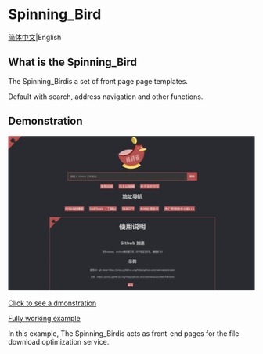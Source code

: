 # Spinning_Bird

[简体中文](https://github.com/PJ-568/Spinning_Bird/blob/main/README.md)|English

## What is the Spinning_Bird

The Spinning_Birdis a set of front page page templates.

Default with search, address navigation and other functions.

## Demonstration

<p align="center">
    <img src="https://github.com/PJ-568/Spinning_Bird/blob/main/img/%E6%BC%94%E7%A4%BA.webp">
</p>

[Click to see a dmonstration](https://pj568.eu.org/Spinning_Bird/)

[Fully working example](https://proxy.pj568.eu.org/)

In this example, The Spinning_Birdis acts as front-end pages for the file download optimization service.
